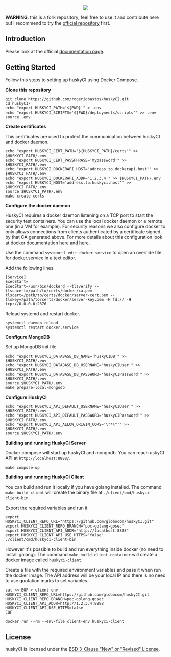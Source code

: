 <p align="center">
  <img src="https://raw.githubusercontent.com/wiki/globocom/huskyCI/images/huskyCI-logo.png" align="center" height="" />
</p>

**WARNING**: this is a fork repository, feel free to use it and contribute here but I recommend to try the [official repository](https://github.com/globocom/huskyCI) first.

## Introduction

Please look at the official [documentation page](https://huskyci.opensource.globo.com/docs/quickstart/overview).

## Getting Started

Follow this steps to setting up huskyCI using Docker Compose.

**Clone this repository**

```
git clone https://github.com/rogeriobastos/huskyCI.git
cd huskyCI/
echo "export HUSKYCI_PATH='${PWD}'" > .env
echo "export HUSKYCI_SCRIPTS='${PWD}/deployments/scripts'" >> .env
source .env
```

**Create certificates**

This certificates are used to protect the communication between huskyCI and docker daemon.

```
echo "export HUSKYCI_CERT_PATH='${HUSKYCI_PATH}/certs'" >> $HUSKYCI_PATH/.env
echo "export HUSKYCI_CERT_PASSPHRASE='mypassword'" >> $HUSKYCI_PATH/.env
echo "export HUSKYCI_DOCKERAPI_HOST='address.to.dockerapi.host'" >> $HUSKYCI_PATH/.env
echo "export HUSKYCI_DOCKERAPI_ADDR='1.2.3.4'" >> $HUSKYCI_PATH/.env
echo "export HUSKYCI_HOST='address.to.huskyci.host'" >> $HUSKYCI_PATH/.env
source $HUSKYCI_PATH/.env
make create-certs
```

**Configure the docker daemon**

HuskyCI requires a docker daemon listening on a TCP port to start the security test containers. You can use the local docker daemon or a remote one (in a VM for example). For security reasons we also configure docker to only allows connections from clients authenticated by a certificate signed by that CA generated above. For more details about this configuration look at docker documentation [here](https://docs.docker.com/engine/install/linux-postinstall/#configure-where-the-docker-daemon-listens-for-connections) and [here](https://docs.docker.com/engine/security/protect-access/#use-tls-https-to-protect-the-docker-daemon-socket).

Use the command `systemctl edit docker.service` to open an override file for docker.service in a text editor.

Add the following lines.

```
[Service]
ExecStart=
ExecStart=/usr/bin/dockerd --tlsverify --tlscacert=/path/to/certs/docker/ca.pem --tlscert=/path/to/certs/docker/server-cert.pem --tlskey=/path/to/certs/docker/server-key.pem -H fd:// -H tcp://0.0.0.0:2376
```

Reload systemd and restart docker.

```
systemctl daemon-reload
systemctl restart docker.service
```

**Configure MongoDB**

Set up MongoDB init file.

```
echo "export HUSKYCI_DATABASE_DB_NAME='huskyCIDB'" >> $HUSKYCI_PATH/.env
echo "export HUSKYCI_DATABASE_DB_USERNAME='huskyCIUser'" >> $HUSKYCI_PATH/.env
echo "export HUSKYCI_DATABASE_DB_PASSWORD='huskyCIPassword'" >> $HUSKYCI_PATH/.env
source $HUSKYCI_PATH/.env
make prepare-local-mongodb
```

**Configure HuskyCI**

```
echo "export HUSKYCI_API_DEFAULT_USERNAME='huskyCIUser'" >> $HUSKYCI_PATH/.env
echo "export HUSKYCI_API_DEFAULT_PASSWORD='huskyCIPassword'" >> $HUSKYCI_PATH/.env
echo "export HUSKYCI_API_ALLOW_ORIGIN_CORS='\"*\"'" >> $HUSKYCI_PATH/.env
source $HUSKYCI_PATH/.env
```

**Building and running HuskyCI Server**

Docker compose will start up huskyCI and mongodb. You can reach uskyCI API at `http://localhost:8888/`.

```
make compose-up
```

**Building and running HuskyCI Client**

You can build and run it locally if you have golang installed.
The command `make build-client` will create the binary file at `./client/cmd/huskyci-client-bin`.

Export the required variables and run it.

```
export HUSKYCI_CLIENT_REPO_URL="https://github.com/globocom/huskyCI.git"
export HUSKYCI_CLIENT_REPO_BRANCH="poc-golang-gosec"
export HUSKYCI_CLIENT_API_ADDR="http://localhost:8888"
export HUSKYCI_CLIENT_API_USE_HTTPS="false"
./client/cmd/huskyci-client-bin
```

However it's possible to build and run everything inside docker (no need to install golang).
The command `make build-client-container` will create a docker image called `huskyci-client`.

Create a file with the required environment variables and pass it when run the docker image.
The API address will be your local IP and there is no need to use quotation marks to set variables.

```
cat << EOF > client-env
HUSKYCI_CLIENT_REPO_URL=https://github.com/globocom/huskyCI.git
HUSKYCI_CLIENT_REPO_BRANCH=poc-golang-gosec
HUSKYCI_CLIENT_API_ADDR=http://1.2.3.4:8888
HUSKYCI_CLIENT_API_USE_HTTPS=false
EOF

docker run --rm --env-file client-env huskyci-client
```


## License

huskyCI is licensed under the [BSD 3-Clause "New" or "Revised" License](https://github.com/globocom/huskyCI/blob/master/LICENSE.md).
